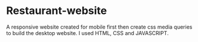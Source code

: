 # Restaurant-website
A responsive website created for mobile first then create css media queries to build the desktop website. I used HTML, CSS and JAVASCRIPT.
